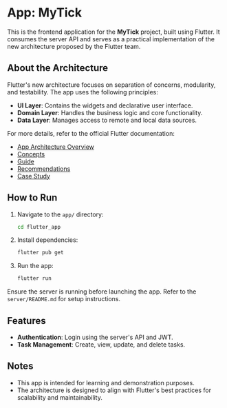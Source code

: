 # App: MyTick

This is the frontend application for the **MyTick** project, built using Flutter. It consumes the server API and serves as a practical implementation of the new architecture proposed by the Flutter team.

## About the Architecture

Flutter's new architecture focuses on separation of concerns, modularity, and testability. The app uses the following principles:

- **UI Layer**: Contains the widgets and declarative user interface.
- **Domain Layer**: Handles the business logic and core functionality.
- **Data Layer**: Manages access to remote and local data sources.

For more details, refer to the official Flutter documentation:

- [App Architecture Overview](https://docs.flutter.dev/app-architecture)
- [Concepts](https://docs.flutter.dev/app-architecture/concepts)
- [Guide](https://docs.flutter.dev/app-architecture/guide)
- [Recommendations](https://docs.flutter.dev/app-architecture/recommendations)
- [Case Study](https://docs.flutter.dev/app-architecture/case-study)

## How to Run

1. Navigate to the `app/` directory:
   ```bash
   cd flutter_app
   ```

2. Install dependencies:
   ```bash
   flutter pub get
   ```

3. Run the app:
   ```bash
   flutter run
   ```

Ensure the server is running before launching the app. Refer to the `server/README.md` for setup instructions.

## Features

- **Authentication**: Login using the server's API and JWT.
- **Task Management**: Create, view, update, and delete tasks.

## Notes

- This app is intended for learning and demonstration purposes.
- The architecture is designed to align with Flutter's best practices for scalability and maintainability.

